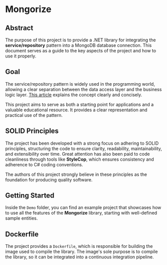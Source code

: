 # Mongorize

## Abstract

The purpose of this project is to provide a .NET library for integrating the **service/repository** pattern into a MongoDB database connection. This document serves as a guide to the key aspects of the project and how to use it properly.

## Goal

The service/repository pattern is widely used in the programming world, allowing a clear separation between the data access layer and the business logic layer. [This article](https://medium.com/@ankitpal181/service-repository-pattern-802540254019) explains the concept clearly and concisely.

This project aims to serve as both a starting point for applications and a valuable educational resource. It provides a clear representation and practical use of the pattern.

## SOLID Principles

The project has been developed with a strong focus on adhering to SOLID principles, structuring the code to ensure clarity, readability, maintainability, and extensibility over time. Great attention has also been paid to code cleanliness through tools like **StyleCop**, which ensures consistency and adherence to C# coding conventions.

The authors of this project strongly believe in these principles as the foundation for producing quality software.

## Getting Started

Inside the `Demo` folder, you can find an example project that showcases how to use all the features of the **Mongorize** library, starting with well-defined sample entities.

## Dockerfile

The project provides a `Dockerfile`, which is responsible for building the image used to compile the library. The image's sole purpose is to compile the library, so it can be integrated into a continuous integration pipeline.
